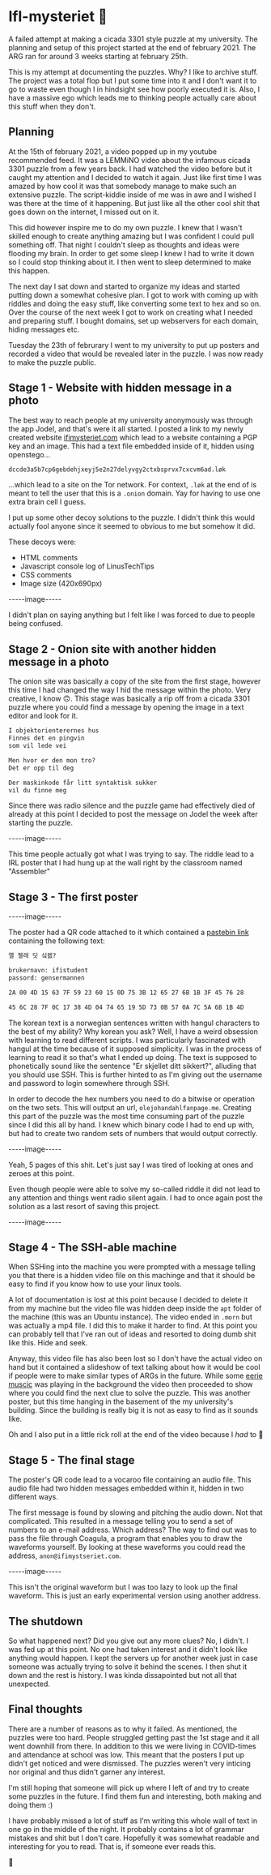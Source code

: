 # IfI-mysteriet 🐧

A failed attempt at making a cicada 3301 style puzzle at my university. The planning and setup of this project started at the end of february 2021.
The ARG ran for around 3 weeks starting at february 25th.

This is my attempt at documenting the puzzles. Why? I like to archive stuff. The project was a total flop but I put some time into it and I don't want it to go to waste even though I in hindsight see how poorly executed it is. Also, I have a massive ego which leads me to thinking people actually care about this stuff when they don't.

## Planning

At the 15th of february 2021, a video popped up in my youtube recommended feed. It was a LEMMiNO video about the infamous cicada 3301 puzzle from a few years back. I had watched the video before but it caught my attention and I decided to watch it again. Just like first time I was amazed by how cool it was that somebody manage to make such an extensive puzzle. The script-kiddie inside of me was in awe and I wished I was there at the time of it happening. But just like all the other cool shit that goes down on the internet, I missed out on it.

This did however inspire me to do my own puzzle. I knew that I wasn't skilled enough to create anything amazing but I was confident I could pull something off. That night I couldn't sleep as thoughts and ideas were flooding my brain. In order to get some sleep I knew I had to write it down so I could stop thinking about it. I then went to sleep determined to make this happen.

The next day I sat down and started to organize my ideas and started putting down a somewhat cohesive plan. I got to work with coming up with riddles and doing the easy stuff, like converting some text to hex and so on. Over the course of the next week I got to work on creating what I needed and preparing stuff. I bought domains, set up webservers for each domain, hiding messages etc.

Tuesday the 23th of februrary I went to my university to put up posters and recorded a video that would be revealed later in the puzzle. I was now ready to make the puzzle public.

## Stage 1 - Website with hidden message in a photo

The best way to reach people at my university anonymously was through the app Jodel, and that's were it all started. I posted a link to my newly created website [ifimysteriet.com](ifimysteriet.com) which lead to a website containing a PGP key and an image. This had a text file embedded inside of it, hidden using openstego...

```txt
dccde3a5b7cp6gebdehjxeyj5e2n27delyvgy2ctxbsprvx7cxcvm6ad.løk
```

...which lead to a site on the Tor network. For context, `.løk` at the end of is meant to tell the user that this is a `.onion` domain. Yay for having to use one extra brain cell I guess.

I put up some other decoy solutions to the puzzle. I didn't think this would actually fool anyone since it seemed to obvious to me but somehow it did.

These decoys were:

- HTML comments
- Javascript console log of LinusTechTips
- CSS comments
- Image size (420x690px)

-----image-----

I didn't plan on saying anything but I felt like I was forced to due to people being confused.

## Stage 2 - Onion site with another hidden message in a photo

The onion site was basically a copy of the site from the first stage, however this time I had changed the way I hid the message within the photo. Very creative, I know 🙃. This stage was basically a rip off from a cicada 3301 puzzle where you could find a message by opening the image in a text editor and look for it.

```txt
I objektorienterernes hus
Finnes det en pingvin
som vil lede vei

Men hvor er den mon tro?
Det er opp til deg

Der maskinkode får litt syntaktisk sukker
vil du finne meg
```

Since there was radio silence and the puzzle game had effectively died of already at this point I decided to post the message on Jodel the week after starting the puzzle.

-----image-----

This time people actually got what I was trying to say. The riddle lead to a IRL poster that I had hung up at the wall right by the classroom named "Assembler"

## Stage 3 - The first poster

-----image-----

The poster had a QR code attached to it which contained a [pastebin link](https://pastebin.com/raw/mFThC3ft) containing the following text:

```txt
앨 첼레 딧 싴켌?

brukernavn: ifistudent
passord: gensermannen

2A 00 4D 15 63 7F 59 23 60 15 0D 75 3B 12 65 27 6B 1B 3F 45 76 28

45 6C 28 7F 0C 17 38 4D 04 74 65 19 5D 73 0B 57 0A 7C 5A 6B 1B 4D
```

The korean text is a norwegian sentences written with hangul characters to the best of my ability? Why korean you ask? Well, I have a weird obsession with learning to read different scripts. I was particularly fascinated with hangul at the time because of it supposed simplicity. I was in the process of learning to read it so that's what I ended up doing. The text is supposed to phonetically sound like the sentence "Er skjellet ditt sikkert?", alluding that you should use SSH. This is further hinted to as I'm giving out the username and password to login somewhere through SSH.

In order to decode the hex numbers you need to do a bitwise or operation on the two sets. This will output an url, `olejohandahlfanpage.me`. Creating this part of the puzzle was the most time consuming part of the puzzle since I did this all by hand. I knew which binary code I had to end up with, but had to create two random sets of numbers that would output correctly.

-----image-----

Yeah, 5 pages of this shit. Let's just say I was tired of looking at ones and zeroes at this point.

Even though people were able to solve my so-called riddle it did not lead to any attention and things went radio silent again. I had to once again post the solution as a last resort of saving this project.

-----image-----

## Stage 4 - The SSH-able machine

When SSHing into the machine you were prompted with a message telling you that there is a hidden video file on this machinge and that it should be easy to find if you know how to use your linux tools.

A lot of documentation is lost at this point because I decided to delete it from my machine but the video file was hidden deep inside the `apt` folder of the machine (this was an Ubuntu instance). The video ended in `.morn` but was actually a mp4 file. I did this to make it harder to find. At this point you can probably tell that I've ran out of ideas and resorted to doing dumb shit like this. Hide and seek.

Anyway, this video file has also been lost so I don't have the actual video on hand but it contained a slideshow of text talking about how it would be cool if people were to make similar types of ARGs in the future. While some [eerie muscic](https://youtu.be/YYb9kSCkjE8) was playing in the background the video then proceeded to show where you could find the next clue to solve the puzzle. This was another poster, but this time hanging in the basement of the my university's building. Since the building is really big it is not as easy to find as it sounds like.

Oh and I also put in a little rick roll at the end of the video because I *had* to 👀

## Stage 5 - The final stage

The poster's QR code lead to a vocaroo file containing an audio file. This audio file had two hidden messages embedded within it, hidden in two different ways.

The first message is found by slowing and pitching the audio down. Not that complicated. This resulted in a message telling you to send a set of numbers to an e-mail address. Which address? The way to find out was to pass the file through Coagula, a program that enables you to draw the waveforms yourself. By looking at these waveforms you could read the address, `anon@ifimystseriet.com`.

-----image-----

This isn't the original waveform but I was too lazy to look up the final waveform. This is just an early experimental version using another address.

## The shutdown

So what happened next? Did you give out any more clues? No, I didn't. I was fed up at this point. No one had taken interest and it didn't look like anything would happen. I kept the servers up for another week just in case someone was actually trying to solve it behind the scenes. I then shut it down and the rest is history. I was kinda dissapointed but not all that unexpected.

## Final thoughts

There are a number of reasons as to why it failed. As mentioned, the puzzles were too hard. People struggled getting past the 1st stage and it all went downhill from there. In addition to this we were living in COVID-times and attendance at school was low. This meant that the posters I put up didn't get noticed and were dismissed. The puzzles weren't very inticing nor original and thus didn't garner any interest.

I'm still hoping that someone will pick up where I left of and try to create some puzzles in the future. I find them fun and interesting, both making and doing them :)

I have probably missed a lot of stuff as I'm writing this whole wall of text in one go in the middle of the night. It probably contains a lot of grammar mistakes and shit but I don't care. Hopefully it was somewhat readable and interesting for you to read. That is, if someone ever reads this.

👋
